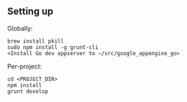 Setting up
----------
Globally:

    brew install pkill
    sudo npm install -g grunt-cli
    <Install Go dev appserver to ~/src/google_appengine_go>

Per-project:

    cd <PROJECT_DIR>
    npm install
    grunt develop

